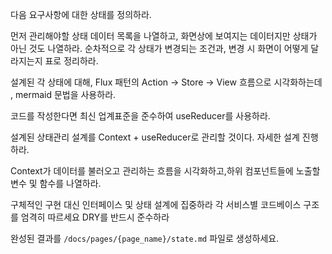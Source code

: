 다음 요구사항에 대한 상태를 정의하라.

먼저 관리해야할 상태 데이터 목록을 나열하고, 화면상에 보여지는 데이터지만 상태가 아닌 것도 나열하라.
순차적으로 각 상태가 변경되는 조건과, 변경 시 화면이 어떻게 달라지는지 표로 정리하라.

설계된 각 상태에 대해, Flux 패턴의 Action → Store → View 흐름으로 시각화하는데 , mermaid 문법을 사용하라.

코드를 작성한다면 최신 업계표준을 준수하여 useReducer를 사용하라.

설계된 상태관리 설계를 Context + useReducer로 관리할 것이다. 자세한 설계 진행하라.

Context가 데이터를 불러오고 관리하는 흐름을 시각화하고,하위 컴포넌트들에 노출할 변수 및 함수를 나열하라.

구체적인 구현 대신 인터페이스 및 상태 설계에 집중하라
각 서비스별 코드베이스 구조를 엄격히 따르세요
DRY를 반드시 준수하라

완성된 결과를 `/docs/pages/{page_name}/state.md` 파일로 생성하세요.